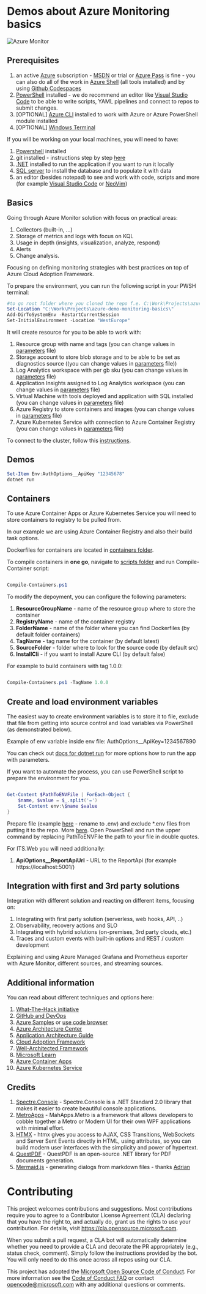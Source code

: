 # Demos about Azure Monitoring basics

![Azure Monitor](https://learn.microsoft.com/en-us/azure/azure-monitor/media/overview/overview_2023_02.png)

## Prerequisites

1. an active [Azure](https://www.azure.com) subscription - [MSDN](https://my.visualstudio.com) or trial
   or [Azure Pass](https://microsoftazurepass.com) is fine - you can also do all of the work
   in [Azure Shell](https://shell.azure.com) (all tools installed) and by
   using [Github Codespaces](https://docs.github.com/en/codespaces/developing-in-codespaces/creating-a-codespace)
2. [PowerShell](https://learn.microsoft.com/en-us/powershell/scripting/install/installing-powershell-on-windows?view=powershell-7.2)
   installed - we do recommend an editor like [Visual Studio Code](https://code.visualstudio.com) to be able to write
   scripts, YAML pipelines and connect to repos to submit changes.
3. [OPTIONAL] [Azure CLI](https://learn.microsoft.com/en-us/cli/azure/) installed to work with Azure or Azure PowerShell
   module installed
4. [OPTIONAL] [Windows Terminal](https://learn.microsoft.com/en-us/windows/terminal/install)

If you will be working on your local machines, you will need to have:

1. [Powershell](https://learn.microsoft.com/en-us/powershell/scripting/install/installing-powershell-on-windows)
   installed
2. git installed - instructions step by step [here](https://docs.github.com/en/get-started/quickstart/set-up-git)
3. [.NET](https://dot.net) installed to run the application if you want to run it locally
4. [SQL server](https://www.microsoft.com/en-us/sql-server/sql-server-downloads) to install the database and to populate
   it with data
5. an editor (besides notepad) to see and work with code, scripts and more (for example [Visual Studio Code](https://code.visualstudio.com) or [NeoVim](https://neovim.io/))

## Basics

Going through Azure Monitor solution with focus on practical areas:

1. Collectors (built-in, ...)
2. Storage of metrics and logs with focus on KQL
3. Usage in depth (insights, visualization, analyze, respond)
4. Alerts
5. Change analysis.
 
Focusing on defining monitoring strategies with best practices on top of Azure Cloud Adoption Framework.

To prepare the environment, you can run the following script in your PWSH terminal:

```powershell
#to go root folder where you cloned the repo f.e. C:\Work\Projects\azure-demo-monitoring-basics
Set-Location "C:\Work\Projects\azure-demo-monitoring-basics\"
Add-DirToSystemEnv -RestartCurrentSession
Set-InitialEnvironment -Location "WestEurope"

```

It will create resource for you to be able to work with:

1. Resource group with name and tags (you can change values in [parameters](bicep/rg.parameters.json) file)
2. Storage account to store blob storage and to be able to be set as diagnostics source ((you can change values in [parameters](bicep/storage.parameters.json) file))
3. Log Analytics workspace with per gb sku (you can change values in [parameters](bicep/log-analytics.parameters.json) file)
4. Application Insights assigned to Log Analytics workspace (you can change values in [parameters](bicep/application-insights.parameters.json) file)
5. Virtual Machine with tools deployed and application with SQL installed (you can change values in [parameters](bicep/vm.parameters.json) file)
5. Azure Registry to store containers and images (you can change values in [parameters](bicep/registry.parameters.json) file)
6. Azure Kubernetes Service with connection to Azure Container Registry (you can change values in [parameters](bicep/aks.parameters.json) file)

To connect to the cluster, follow this [instructions](https://learn.microsoft.com/en-us/azure/aks/learn/quick-kubernetes-deploy-bicep?tabs=azure-powershell%2CCLI#connect-to-the-cluster).


## Demos



```powershell
Set-Item Env:AuthOptions__ApiKey "12345678"
dotnet run 
```

## Containers

To use Azure Container Apps or Azure Kubernetes Service you will need to store containers to registry to be pulled from.

In our example we are using Azure Container Registry and also their build task options.

Dockerfiles for containers are located in [containers folder](containers).

To compile containers in **one go**, navigate to [scripts folder](scripts) and run Compile-Container script:

```powershell

Compile-Containers.ps1

```

To modify the depoyment, you can configure the following parameters:

1. **ResourceGroupName** - name of the resource group where to store the container
2. **RegistryName** - name of the container registry
3. **FolderName**  - name of the folder where you can find Dockerfiles (by default folder containers)
4. **TagName** - tag name for the container (by default latest)
5. **SourceFolder** - folder where to look for the source code (by default src)
6. **InstallCli** - if you want to install Azure CLI (by default false)

For example to build containers with tag 1.0.0:

```powershell

Compile-Containers.ps1 -TagName 1.0.0

```

## Create and load environment variables

The easiest way to create environment variables is to store it to file, exclude that file from getting into source
control and load variables via PowerShell (as demonstrated below).

Example of env variable inside env file:
AuthOptions__ApiKey=1234567890

You can check out [docs for dotnet run](https://learn.microsoft.com/en-us/dotnet/core/tools/dotnet-run) for more options
how to run the app with parameters.

If you want to automate the process, you can use PowerShell script to prepare the environment for you.

```powershell

Get-Content $PathToENVFile | ForEach-Object {
    $name, $value = $_.split('=')
    Set-Content env:\$name $value
}

```

Prepare file (example [here](./scripts/env-file-example.changetoenv) - rename to .env) and exclude *.env files from
putting it to the repo. More [here](https://docs.github.com/en/get-started/getting-started-with-git/ignoring-files).
Open PowerShell and run the upper command by replacing PathToENVFile the path to your file in double quotes.

For ITS.Web you will need additionally:

1. **ApiOptions__ReportApiUrl** - URL to the ReportApi (for example https://localhost:5001/)

## Integration with first and 3rd party solutions

Integration with different solution and reacting on different items, focusing on:

1. Integrating with first party solution (serverless, web hooks, API, ..)
2. Observability, recovery actions and SLO
3. Integrating with hybrid solutions (on-premises, 3rd party clouds, etc.)
4. Traces and custom events with built-in options and REST / custom development
 
Explaining and using Azure Managed Grafana and Prometheus exporter with Azure Monitor, different sources, and streaming sources.

## Additional information

You can read about different techniques and options here:

1. [What-The-Hack initiative](https://aka.ms/wth)
2. [GitHub and DevOps](https://resources.github.com/devops/)
3. [Azure Samples](https://github.com/Azure-Samples)
   or [use code browser](https://docs.microsoft.com/en-us/samples/browse/?products=azure)
4. [Azure Architecture Center](https://docs.microsoft.com/en-us/azure/architecture/)
5. [Application Architecture Guide](https://docs.microsoft.com/en-us/azure/architecture/guide/)
6. [Cloud Adoption Framework](https://docs.microsoft.com/en-us/azure/cloud-adoption-framework/)
7. [Well-Architected Framework](https://docs.microsoft.com/en-us/azure/architecture/framework/)
8. [Microsoft Learn](https://docs.microsoft.com/en-us/learn/roles/solutions-architect)
9. [Azure Container Apps](https://learn.microsoft.com/en-us/azure/container-apps/)
10. [Azure Kubernetes Service]()

## Credits

1. [Spectre.Console](https://spectreconsole.net/) - Spectre.Console is a .NET Standard 2.0 library that makes it easier
   to create beautiful console applications.
2. [MetroApps](https://mahapps.com/) - MahApps.Metro is a framework that allows developers to cobble together a Metro or
   Modern UI for their own WPF applications with minimal effort.
3. [HTMX](https://htmx.org) - htmx gives you access to AJAX, CSS Transitions, WebSockets and Server Sent Events directly
   in HTML, using attributes, so you can build modern user interfaces with the simplicity and power of hypertext.
4. [QuestPDF](https://github.com/QuestPDF/QuestPDF) - QuestPDF is an open-source .NET library for PDF documents
   generation.
5. [Mermaid.js](https://github.com/mermaid-js/mermaid) - generating dialogs from markdown files -
   thanks [Adrian](https://github.com/snobu)

# Contributing

This project welcomes contributions and suggestions. Most contributions require you to agree to a
Contributor License Agreement (CLA) declaring that you have the right to, and actually do, grant us
the rights to use your contribution. For details, visit https://cla.opensource.microsoft.com.

When you submit a pull request, a CLA bot will automatically determine whether you need to provide
a CLA and decorate the PR appropriately (e.g., status check, comment). Simply follow the instructions
provided by the bot. You will only need to do this once across all repos using our CLA.

This project has adopted the [Microsoft Open Source Code of Conduct](https://opensource.microsoft.com/codeofconduct/).
For more information see the [Code of Conduct FAQ](https://opensource.microsoft.com/codeofconduct/faq/) or
contact [opencode@microsoft.com](mailto:opencode@microsoft.com) with any additional questions or comments.
